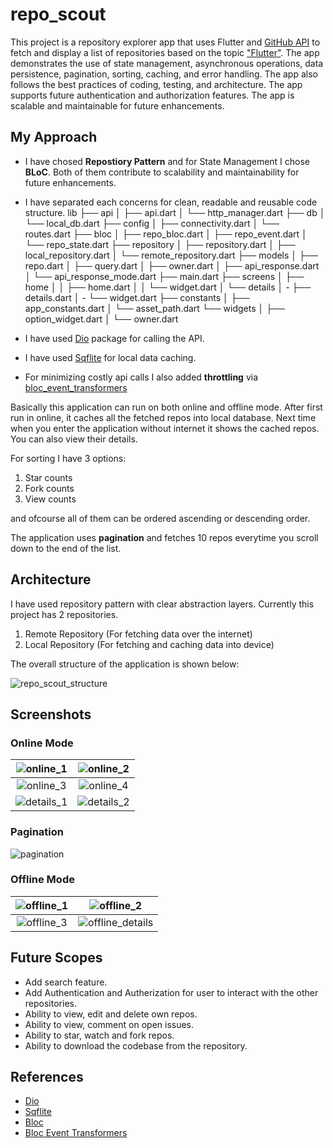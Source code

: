 # repo_scout

This project is a repository explorer app that uses Flutter and [GitHub API](https://docs.github.com/en/rest/search?apiVersion=2022-11-28#search-repositories) to fetch and display a list of repositories based on the topic ["Flutter"](https://github.com/search?q=Flutter&type=repositories). The app demonstrates the use of state management, asynchronous operations, data persistence, pagination, sorting, caching, and error handling. The app also follows the best practices of coding, testing, and architecture. The app supports future authentication and authorization features. The app is scalable and maintainable for future enhancements.

## My Approach
- I have chosed **Repostiory Pattern** and for State Management I chose **BLoC**.
Both of them contribute to scalability and maintainability for future enhancements. 
- I have separated each concerns for clean, readable and reusable code structure. 
lib
├── api
│   ├── api.dart
│   └── http_manager.dart
├── db
│   └── local_db.dart
├── config
│   ├── connectivity.dart
│   └── routes.dart
├── bloc
│   ├── repo_bloc.dart
│   ├── repo_event.dart
│   └── repo_state.dart
├── repository
│    ├── repository.dart
│    ├── local_repository.dart
│    └── remote_repository.dart
├── models
│    ├── repo.dart
│    ├── query.dart
│    ├── owner.dart
│    ├── api_response.dart
│    └── api_response_mode.dart
├── main.dart
├── screens
│   ├── home
│   │   ├── home.dart
│   │   └── widget.dart
│   └── details
│   -   ├── details.dart
│   -   └── widget.dart
├── constants
│   ├── app_constants.dart
│   └── asset_path.dart
└── widgets
│   ├── option_widget.dart
│   └── owner.dart

- I have used [Dio](https://pub.dev/packages/dio) package for calling the API.
- I have used [Sqflite](https://pub.dev/packages/sqflite) for local data caching.
- For minimizing costly api calls I also added **throttling** via [bloc_event_transformers](https://pub.dev/packages/bloc_event_transformers)

Basically this application can run on both online and offline mode. After first run in online, it caches all the fetched repos into local database. Next time when you enter the application without internet it shows the cached repos. You can also view their details.

For sorting I have 3 options:
1. Star counts
2. Fork counts
3. View counts

and ofcourse all of them can be ordered ascending or descending order.

The application uses **pagination** and fetches 10 repos everytime you scroll down to the end of the list.


## Architecture

I have used repository pattern with clear abstraction layers.
Currently this project has 2 repositories. 
1. Remote Repository (For fetching data over the internet)
2. Local Repository (For fetching and caching data into device)

The overall structure of the application is shown below:

![repo_scout_structure](./assets/docs/repo_scout_struct.png)

## Screenshots

### Online Mode


![online_1](./assets/docs/online_1.jpg) |![online_2](./assets/docs/online_2.jpg)
:-------------------------:|:-------------------------:
![online_3](./assets/docs/online_3.jpg)| ![online_4](./assets/docs/online_4.jpg)
![details_1](./assets/docs/details_1.jpg)| ![details_2](./assets/docs/details_2.jpg)

### Pagination

![pagination](./assets/docs/pagination.jpg)

### Offline Mode
![offline_1](./assets/docs/offline_1.jpg) |![offline_2](./assets/docs/offline_2.jpg)
:-------------------------:|:-------------------------:
![offline_3](./assets/docs/online_3.jpg)| ![offline_details](./assets/docs/details_offline.jpg)

## Future Scopes

- Add search feature.
- Add Authentication and Autherization for user to interact with the other repositories.
- Ability to view, edit and delete own repos.
- Ability to view, comment on open issues.
- Ability to star, watch and fork repos.
- Ability to download the codebase from the repository.


## References
- [Dio](https://pub.dev/packages/dio)
- [Sqflite](https://pub.dev/packages/sqflite)
- [Bloc](https://pub.dev/packages/bloc)
- [Bloc Event Transformers](https://pub.dev/packages/bloc_event_transformers)